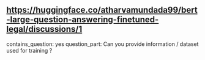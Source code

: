 ## https://huggingface.co/atharvamundada99/bert-large-question-answering-finetuned-legal/discussions/1

contains_question: yes
question_part: Can you provide information / dataset used for training ?